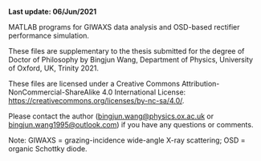 **Last update: 06/Jun/2021**

MATLAB programs for GIWAXS data analysis and OSD-based rectifier performance simulation.

These files are supplementary to the thesis submitted for the degree of Doctor of Philosophy by Bingjun Wang, Department of Physics, University of Oxford, UK, Trinity 2021.

These files are licensed under a Creative Commons Attribution-NonCommercial-ShareAlike 4.0 International License: https://creativecommons.org/licenses/by-nc-sa/4.0/.

Please contact the author (bingjun.wang@physics.ox.ac.uk or bingjun.wang1995@outlook.com) if you have any questions or comments.

Note: GIWAXS = grazing-incidence wide-angle X-ray scattering; OSD = organic Schottky diode.
